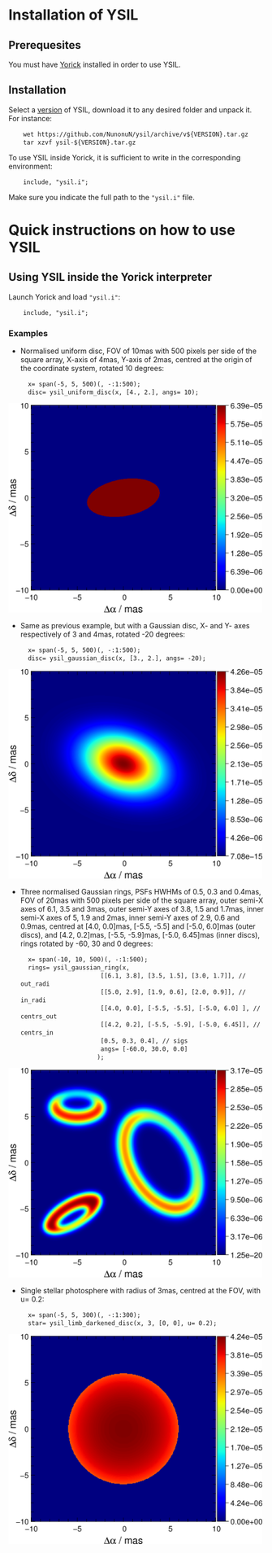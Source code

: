 # Installation of YSIL

## Prerequesites
You must have [Yorick](http://dhmunro.github.io/yorick-doc) installed in order to use YSIL.

## Installation
Select a [version](https://github.com/NunonuN/ysil/releases) of YSIL, download it to any desired folder and unpack it.
For instance:

        wet https://github.com/NunonuN/ysil/archive/v${VERSION}.tar.gz
        tar xzvf ysil-${VERSION}.tar.gz

To use YSIL inside Yorick, it is sufficient to write in the corresponding environment:

        include, "ysil.i";

Make sure you indicate the full path to the `"ysil.i"` file.


# Quick instructions on how to use YSIL

## Using YSIL inside the Yorick interpreter
Launch Yorick and load `"ysil.i"`:

        include, "ysil.i";
        
### Examples
* Normalised uniform disc, FOV of 10mas with 500 pixels per side of the square array, X-axis of 4mas, Y-axis of 2mas, centred at the origin of the coordinate system, rotated 10 degrees:

        x= span(-5, 5, 500)(, -:1:500);
        disc= ysil_uniform_disc(x, [4., 2.], angs= 10);

<img src="/figures/uniform_disc.png" width="500" />

* Same as previous example, but with a Gaussian disc, X- and Y- axes respectively of 3 and 4mas, rotated -20 degrees:

        x= span(-5, 5, 500)(, -:1:500);
        disc= ysil_gaussian_disc(x, [3., 2.], angs= -20);

<img src="/figures/gaussian_disc.png" width="500" />

* Three normalised Gaussian rings, PSFs HWHMs of 0.5, 0.3 and 0.4mas, FOV of 20mas with 500 pixels per side of the square array, outer semi-X axes of 6.1, 3.5 and 3mas, outer semi-Y axes of 3.8, 1.5 and 1.7mas, inner semi-X axes of 5, 1.9 and 2mas, inner semi-Y axes of 2.9, 0.6 and 0.9mas, centred at [4.0, 0.0]mas, [-5.5, -5.5] and [-5.0, 6.0]mas (outer discs), and [4.2, 0.2]mas, [-5.5, -5.9]mas, [-5.0, 6.45]mas (inner discs), rings rotated by -60, 30 and 0 degrees:

        x= span(-10, 10, 500)(, -:1:500);
        rings= ysil_gaussian_ring(x,
                            [[6.1, 3.8], [3.5, 1.5], [3.0, 1.7]], // out_radi
                            [[5.0, 2.9], [1.9, 0.6], [2.0, 0.9]], // in_radi
                            [[4.0, 0.0], [-5.5, -5.5], [-5.0, 6.0] ], // centrs_out
                            [[4.2, 0.2], [-5.5, -5.9], [-5.0, 6.45]], // centrs_in
                            [0.5, 0.3, 0.4], // sigs
                            angs= [-60.0, 30.0, 0.0]
                           );

<img src="/figures/gaussian_rings.png" width="500" />

* Single stellar photosphere with radius of 3mas, centred at the FOV, with u= 0.2:

        x= span(-5, 5, 300)(, -:1:300);
        star= ysil_limb_darkened_disc(x, 3, [0, 0], u= 0.2);

<img src="/figures/star.png" width="500" />
